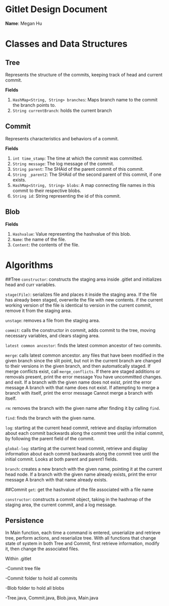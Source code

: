 # Gitlet Design Document

**Name**: Megan Hu

# Classes and Data Structures
## Tree

Represents the structure of the commits, keeping track of head and current commit.

**Fields**
1. `HashMap<String, String> branches`: Maps branch name to the commit the branch points to.
2. `String currentBranch`: holds the current branch
## Commit

Represents characteristics and behaviors of a commit.

**Fields**
1. `int time_stamp`: The time at which the commit was committed.
2. `String message`: The log message of the commit.
3. `String parent`: The SHAid of the parent commit of this commit.
4. `String _parent2`: The SHAid of the second parent of this commit, if one exists.
5. `HashMap<String, String> blobs`: A map connecting file names in this commit to their respective blobs.
6. `String id`: String representing the id of this commit.
## Blob

**Fields**
1. `Hashvalue`: Value representing the hashvalue of this blob. 
2. `Name`: the name of the file.
3. `Content`: the contents of the file.

# Algorithms
##Tree
`constructor`: constructs the staging area inside .gitlet and initializes head and curr variables.

`stage(File)`: serializes file and places it inside the staging area. If the file has already been staged, overwrite the
file with new contents. if the current working version of the file is identical to version in the current commit, remove
it from the staging area.

`unstage`: removes a file from the staging area.

`commit`: calls the constructor in commit, adds commit to the tree, moving necessary variables, and clears staging area.

`latest common ancestor`: finds the latest common ancestor of two commits.

`merge`: calls latest common ancestor. any files that have been modified in the given branch since the slit point, but 
not in the current branch are changed to their versions in the given branch, and then automatically staged. If 
merge conflicts exist, call `merge_conflicts`. If there are staged additions or removals present, print the error message
 You have uncommitted changes. and exit. If a branch with the given name does not exist, print the error message 
 A branch with that name does not exist. If attempting to merge a branch with itself, print the error message 
 Cannot merge a branch with itself.

 `rm`: removes the branch with the given name after finding it by calling `find`.
 
 `find`: finds the branch with the given name.
 
 `log`: starting at the current head commit, retrieve and display information about each commit backwards along the
 commit tree until the initial commit, by following the parent field of the commit.
 
 `global-log`: starting at the current head commit, retrieve and display information about each commit backwards along the
 commit tree until the initial commit. Looks at both parent and parent1 fields.
                
`branch`: creates a new branch with the given name, pointing it at the current head node. If a branch with the given name
already exists, print the error message A branch with that name already exists.

##Commit
`get`: get the hashvalue of the file associated with a file name

`constructor`: constructs a commit object, taking in the hashmap of the staging area, the current commit, and a log message.

               


## Persistence

In Main function, each time a command is entered, unserialize and retrieve tree, perform actions, and reserialize tree.
With all functions that change state of system in both Tree and Commit, first retrieve information, modify it, then change
the associated files.

Within .gitlet

-Commit tree file

-Commit folder to hold all commits

-Blob folder to hold all blobs

-Tree.java, Commit.java, Blob.java, Main.java
